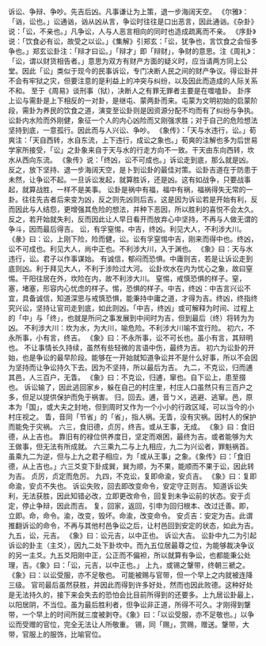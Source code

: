 诉讼、争辩、争吵。先吉后凶。凡事谦让为上策，退一步海阔天空。
《尔雅》：「讻，讼也。」讼通讻，讻从凶从言，争讼时往往是口出恶言，因此通讻。《杂卦》说：「讼，不亲也。」凡争讼，人与人恶言相向的同时也造成疏离而不亲。
《序卦》说：「饮食必有讼，故受之以讼。」《集解》引郑玄：「讼，犹争也，言饮食之会恒多争也。」郑玄讼卦注：「辩才曰讼。」「辩才」即「辩财」，争财的意思。注《周礼》：「讼，谓以财货相告者。」意思为双方有财产方面的疑义时，应当请两方同上公堂。因此「讼」类似于现今的民事诉讼，专门决断人民之间的财产争议。得讼卦并不会有牢狱之灾，但要注意的是利益上的冲突与纠纷，以及因此而造成的人际关系不和。
至于《周易》谈刑事（狱），决断人之有罪无罪者主要是在噬嗑卦。
卦序上讼与需卦是上下相反的一对卦，是继屯、蒙两卦而来。屯蒙为文明初始的启蒙阶段，需卦为养民的饮食之道，演变至讼卦则是因资源分配不均而有了纠纷与争执。
讼卦内水险而外刚健，象征一个人的内心凶险而又刚强求胜；对于自己的危险想法坚持到底，一意孤行。因此而与人兴讼、争吵。
《象传》：「天与水违行，讼。」荀爽注：「天自西转，水自东流，上下违行，成讼之象也。」荀爽的注解也多为后世易学家所接受，「讼」之卦象来自于天与水的行走方向不一致。干天由东向西转，坎水从西向东流。
《象传》说：「终凶，讼不可成也。」诉讼走到底，那么就是凶。反之，放下坚持、退一步海阔天空，是卜到讼卦的最佳对策。讼卦吉道在于防患于未然，让争讼不起。一旦诉讼发起，就算胜诉，还是凶。这有如战争，只要战事起，就算战胜，一样不是美事。
讼卦是祸中有福，福中有祸，福祸得失无常的一卦。往往先吉者后来变为凶，反之则先凶则后吉。这是因为诉讼若是开始有利，反而因此与人结怨，更增强其危险的想法，并种下恶因，所以胜利的喜悦不会太久。反之，若开始就失利，反而因此让人早日看开而放弃心中坚持，不再与人做无谓的争斗，因而最后得吉。
讼，有孚窒惕，中吉，终凶。利见大人，不利涉大川。
《彖》曰：讼，上刚下险，险而健，讼。讼有孚窒惕中吉，刚来而得中也。终凶，讼不可成也。利见大人，尚中正也。不利涉大川，入于渊也。
《象》曰：天与水违行，讼。君子以作事谋始。
有诚信，郁闷而恐惧。中庸则吉，若是让诉讼走到底则凶。利于拜见大人，不利于涉险过大河。
讼卦坎水在内为忧心之象，故曰窒惕。干阳往居在外，坎险在内，故不利涉大川。
窒惕，戒慎恐惧的样子。窒，塞，堵塞，形容内心忧虑的样子。惕，恐惧的样子。中吉，终凶：中吉言兴讼不宜，具备诚信，知道深思与戒慎恐惧，能秉持中庸之道，才得为吉。终凶，终指终究兴讼，坚持让官司走到底，如此则凶。「中吉，终凶」或可解释为时间、过程上的「中」与「终」，也就是所问之事发展到中间时为吉，但到最后（终）将转为为凶。
不利涉大川：坎为水，为大川，喻危险。不利涉大川喻不宜行险。
初六，不永所事，小有言，终吉。
《象》曰：不永所事，讼不可长也。虽小有言，其辩明也。
不让事情长久持续，虽然有些轻微的言语中伤，最终为吉。
初六为讼卦的开始，也是争讼的最早阶段。能够在一开始就知道争讼并不是什么好事，所以不会因为坚持而让争讼持久下去。因为不坚持，所以最后为吉。
九二，不克讼，归而逋其邑，人三百户，无眚。
《象》曰：不克讼，归逋，窜也。自下讼上，患至掇也。
诉讼输了，因此逃回家乡，躲在自己的村庄里，村庄人口虽然只有三百户之多，但足以提供保护而免于祸害。
归，回去。逋，音ㄅㄨ，逃避、逃窜。邑，原本为「国」，或大夫之封地，但到周时又作为一个小小的行政区域，可以当今的小村庄视之。
眚，音同「节省」的「省」，指人祸。无眚，没有灾祸。因村人的保护而能免于灾祸。
六三，食旧德，贞厉，终吉。或从王事，无成。
《象》曰：食旧德，从上吉也。
靠旧有的禄位供养度日，坚定而艰困，最终为吉。或者能够为大王做事，但无法有所成就。
六三乘九二与上九相应，九二为兴讼者，罪魁祸首。虽乘九二为逆，但与上九之君子相应，为「或从王事」之象。《象传》曰：「食旧德，从上吉也。」六三爻变下卦成巽，巽为顺，为不果，能顺而不果于讼，因此转为吉。
贞厉，贞定而危厉。
九四，不克讼，复即命渝，安贞吉。
《象》曰：复即命渝，安贞不失也。
诉讼失败，回去即改变命令，安定守正则吉。
知道诉讼失利，无法获胜，因此知错必改，立即更改命令，回复到未争讼前的状态。安于贞定，停止争辩，因此而吉。
复，回家，返回，引申为回归根本、改过迁善。即，立即。命，命令。渝，改变，毁坏。命渝，改变命令。
安贞吉：安定为吉。此谓推翻诉讼的命令，不再与其他村邑争讼之后，让村邑回到安定的状态，如此为吉。
九五，讼，元吉。
《象》曰：讼元吉，以中正也。
诉讼大吉。
讼卦中九二为引起诉讼的卦主（主爻），因九二处下卦坎中。而九五位居最尊之位，为能够裁决争议的另一主爻。九五爻阳刚中正，公正而不偏袒，所以就算有争讼，也都能秉公处理，吉。《象》曰：「讼，元吉，以中正也。」
上九，或锡之鞶带，终朝三褫之。
《象》曰：以讼受服，亦不足敬也。
可能被赐与官带，但一个早上之内就被连降三级。
官司最后虽然获胜，并因此而得到许多好处，然而也因此败德。这种好处是无法持久的，接下来会失去的恐怕会比目前所得到的还要多。上九居讼卦最上，以阳居阴，不当位。虽为最后胜利者，但争讼非正道，所得不可久。才刚得到鞶带，一个早上的时间所就三度被剥夺。《象》曰：「以讼受服，亦不足敬也。」以争讼而受赠的官位，完全无法让人所敬重。
锡，同「赐」，赏赐，赠送。鞶带，大带，官服上的服饰，比喻官位。